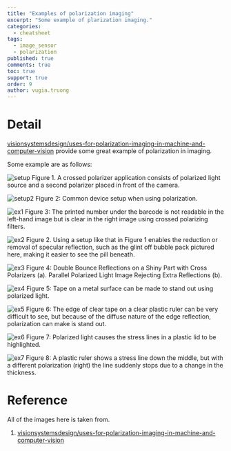 ```yaml
---
title: "Examples of polarization imaging"
excerpt: "Some example of plarization imaging."
categories: 
  - cheatsheet
tags: 
  - image_sensor
  - polarization
published: true
comments: true
toc: true
support: true
order: 9
author: vugia.truong
---
```


# Detail

[visionsystemsdesign/uses-for-polarization-imaging-in-machine-and-computer-vision](https://www.vision-systems.com/lighting-optics/article/14068739/uses-for-polarization-imaging-in-machine-and-computer-vision?fbclid=IwAR00ag2deNAOzzxgbR4wNNaZ_LbaKvFPpNApIpm2BIf6Or7WWH1GmEiF-1M) provide some great example of polarization in imaging.


Some example are as follows:

![setup](/assets/images/2019/polar_2_setup.png)
Figure 1. A crossed polarizer application consists of polarized light source and a second polarizer placed in front of the camera.

![setup2](/assets/images/2019/polar_2_setup2.png)
Figure 2: Common device setup when using polarization.

![ex1](/assets/images/2019/polar_2_ex1.png)
Figure 3: The printed number under the barcode is not readable in the left-hand image but is clear in the right image using crossed polarizing filters.

![ex2](/assets/images/2019/polar_2_ex2.png)
Figure 2. Using a setup like that in Figure 1 enables the reduction or removal of specular reflection, such as the glint off bubble pack pictured here, making it easier to see the pill beneath.


![ex3](/assets/images/2019/polar_2_ex4.png)
Figure 4: Double Bounce Reflections on a Shiny Part with Cross Polarizers (a). Parallel Polarized Light Image Rejecting Extra Reflections (b).

![ex4](/assets/images/2019/polar_2_ex5.png)
Figure 5: Tape on a metal surface can be made to stand out using polarized light.


![ex5](/assets/images/2019/polar_2_ex6.png)
Figure 6: The edge of clear tape on a clear plastic ruler can be very difficult to see, but because of the diffuse nature of the edge reflection, polarization can make is stand out.


![ex6](/assets/images/2019/polar_2_ex7.png)
Figure 7: Polarized light causes the stress lines in a plastic lid to be highlighted.


![ex7](/assets/images/2019/polar_2_ex8.png)
Figure 8: A plastic ruler shows a stress line down the middle, but with a different polarization (right) the line suddenly stops due to a change in the thickness.


# Reference

All of the images here is taken from. 

1. [visionsystemsdesign/uses-for-polarization-imaging-in-machine-and-computer-vision](https://www.vision-systems.com/lighting-optics/article/14068739/uses-for-polarization-imaging-in-machine-and-computer-vision?fbclid=IwAR00ag2deNAOzzxgbR4wNNaZ_LbaKvFPpNApIpm2BIf6Or7WWH1GmEiF-1M)